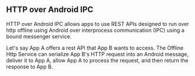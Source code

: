 ## HTTP over Android IPC

HTTP over Android IPC allows apps to use REST APIs designed to run over http offline using 
Android over interprocess communication (IPC) using a bound messenger service.

Let's say App A offers a rest API that App B wants to access. The Offline Http Service can
serialize App B's HTTP request into an Android message, deliver it to App A, allow App A to process
the request, and then return the response to App B.

